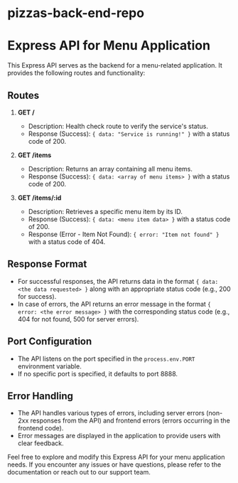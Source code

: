 # pizzas-back-end-repo

# Express API for Menu Application

This Express API serves as the backend for a menu-related application. It provides the following routes and functionality:

## Routes

1. **GET /**
   - Description: Health check route to verify the service's status.
   - Response (Success): `{ data: "Service is running!" }` with a status code of 200.
   
2. **GET /items**
   - Description: Returns an array containing all menu items.
   - Response (Success): `{ data: <array of menu items> }` with a status code of 200.
   
3. **GET /items/:id**
   - Description: Retrieves a specific menu item by its ID.
   - Response (Success): `{ data: <menu item data> }` with a status code of 200.
   - Response (Error - Item Not Found): `{ error: "Item not found" }` with a status code of 404.

## Response Format

- For successful responses, the API returns data in the format `{ data: <the data requested> }` along with an appropriate status code (e.g., 200 for success).
- In case of errors, the API returns an error message in the format `{ error: <the error message> }` with the corresponding status code (e.g., 404 for not found, 500 for server errors).

## Port Configuration

- The API listens on the port specified in the `process.env.PORT` environment variable.
- If no specific port is specified, it defaults to port 8888.

## Error Handling

- The API handles various types of errors, including server errors (non-2xx responses from the API) and frontend errors (errors occurring in the frontend code).
- Error messages are displayed in the application to provide users with clear feedback.

Feel free to explore and modify this Express API for your menu application needs. If you encounter any issues or have questions, please refer to the documentation or reach out to our support team.
